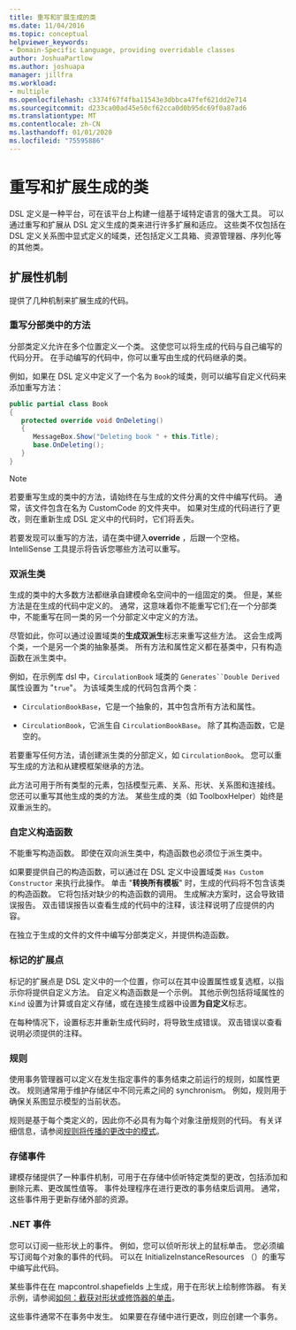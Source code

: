 ```yaml
---
title: 重写和扩展生成的类
ms.date: 11/04/2016
ms.topic: conceptual
helpviewer_keywords:
- Domain-Specific Language, providing overridable classes
author: JoshuaPartlow
ms.author: joshuapa
manager: jillfra
ms.workload:
- multiple
ms.openlocfilehash: c3374f67f4fba11543e3dbbca47fef621dd2e714
ms.sourcegitcommit: d233ca00ad45e50cf62cca0d0b95dc69f0a87ad6
ms.translationtype: MT
ms.contentlocale: zh-CN
ms.lasthandoff: 01/01/2020
ms.locfileid: "75595886"
---
```

# <a name="override-and-extend-the-generated-classes"></a>重写和扩展生成的类

DSL 定义是一种平台，可在该平台上构建一组基于域特定语言的强大工具。 可以通过重写和扩展从 DSL 定义生成的类来进行许多扩展和适应。 这些类不仅包括在 DSL 定义关系图中显式定义的域类，还包括定义工具箱、资源管理器、序列化等的其他类。

## <a name="extensibility-mechanisms"></a>扩展性机制

提供了几种机制来扩展生成的代码。

### <a name="override-methods-in-a-partial-class"></a>重写分部类中的方法

分部类定义允许在多个位置定义一个类。 这使您可以将生成的代码与自己编写的代码分开。 在手动编写的代码中，你可以重写由生成的代码继承的类。

例如，如果在 DSL 定义中定义了一个名为 `Book`的域类，则可以编写自定义代码来添加重写方法：

```csharp
public partial class Book
{
   protected override void OnDeleting()
   {
      MessageBox.Show("Deleting book " + this.Title);
      base.OnDeleting();
   }
}
```

> [!NOTE]
> 若要重写生成的类中的方法，请始终在与生成的文件分离的文件中编写代码。 通常，该文件包含在名为 CustomCode 的文件夹中。 如果对生成的代码进行了更改，则在重新生成 DSL 定义中的代码时，它们将丢失。

若要发现可以重写的方法，请在类中键入**override** ，后跟一个空格。 IntelliSense 工具提示将告诉您哪些方法可以重写。

### <a name="double-derived-classes"></a>双派生类

生成的类中的大多数方法都继承自建模命名空间中的一组固定的类。 但是，某些方法是在生成的代码中定义的。 通常，这意味着你不能重写它们;在一个分部类中，不能重写在同一类的另一个分部定义中定义的方法。

尽管如此，你可以通过设置域类的**生成双派生**标志来重写这些方法。 这会生成两个类，一个是另一个类的抽象基类。 所有方法和属性定义都在基类中，只有构造函数在派生类中。

例如，在示例库 dsl 中，`CirculationBook` 域类的 `Generates``Double Derived` 属性设置为 "`true`"。 为该域类生成的代码包含两个类：

- `CirculationBookBase`，它是一个抽象的，其中包含所有方法和属性。

- `CirculationBook`，它派生自 `CirculationBookBase`。 除了其构造函数，它是空的。

若要重写任何方法，请创建派生类的分部定义，如 `CirculationBook`。 您可以重写生成的方法和从建模框架继承的方法。

此方法可用于所有类型的元素，包括模型元素、关系、形状、关系图和连接线。 您还可以重写其他生成的类的方法。 某些生成的类（如 ToolboxHelper）始终是双重派生的。

### <a name="custom-constructors"></a>自定义构造函数

不能重写构造函数。 即使在双向派生类中，构造函数也必须位于派生类中。

如果要提供自己的构造函数，可以通过在 DSL 定义中设置域类 `Has Custom Constructor` 来执行此操作。 单击 "**转换所有模板**" 时，生成的代码将不包含该类的构造函数。 它将包括对缺少的构造函数的调用。 生成解决方案时，这会导致错误报告。 双击错误报告以查看生成的代码中的注释，该注释说明了应提供的内容。

在独立于生成的文件的文件中编写分部类定义，并提供构造函数。

### <a name="flagged-extension-points"></a>标记的扩展点

标记的扩展点是 DSL 定义中的一个位置，你可以在其中设置属性或复选框，以指示你将提供自定义方法。 自定义构造函数是一个示例。 其他示例包括将域属性的 `Kind` 设置为计算或自定义存储，或在连接生成器中设置**为自定义**标志。

在每种情况下，设置标志并重新生成代码时，将导致生成错误。 双击错误以查看说明必须提供的注释。

### <a name="rules"></a>规则

使用事务管理器可以定义在发生指定事件的事务结束之前运行的规则，如属性更改。 规则通常用于维护存储区中不同元素之间的 synchronism。 例如，规则用于确保关系图显示模型的当前状态。

规则是基于每个类定义的，因此你不必具有为每个对象注册规则的代码。 有关详细信息，请参阅[规则将传播的更改中的模式](../modeling/rules-propagate-changes-within-the-model.md)。

### <a name="store-events"></a>存储事件

建模存储提供了一种事件机制，可用于在存储中侦听特定类型的更改，包括添加和删除元素、更改属性值等。 事件处理程序在进行更改的事务结束后调用。 通常，这些事件用于更新存储外部的资源。

### <a name="net-events"></a>.NET 事件

您可以订阅一些形状上的事件。 例如，您可以侦听形状上的鼠标单击。 您必须编写订阅每个对象的事件的代码。 可以在 InitializeInstanceResources （）的重写中编写此代码。

某些事件在在 mapcontrol.shapefields 上生成，用于在形状上绘制修饰器。 有关示例，请参阅[如何：截获对形状或修饰器的单击](../modeling/how-to-intercept-a-click-on-a-shape-or-decorator.md)。

这些事件通常不在事务中发生。 如果要在存储中进行更改，则应创建一个事务。
